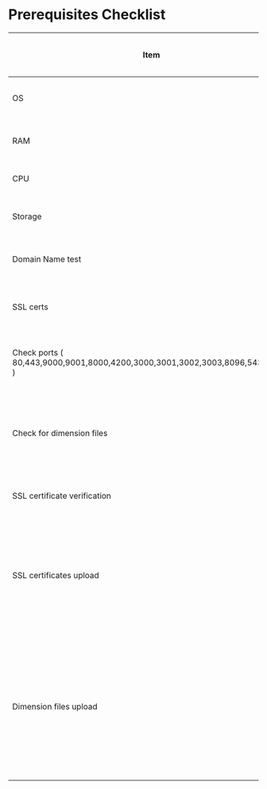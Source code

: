 # Prerequisites Checklist

| Item                                                                          | Description                                                     | Automatic check/ manual check | Feedback to the user                                                                                                                                                                                                                                                                                                                                                                                                           |
| ----------------------------------------------------------------------------- | --------------------------------------------------------------- | ----------------------------- | ------------------------------------------------------------------------------------------------------------------------------------------------------------------------------------------------------------------------------------------------------------------------------------------------------------------------------------------------------------------------------------------------------------------------------ |
| OS                                                                            | Check if the os is ubuntu 22.04                                 | Automatic                     | Please use ubuntu 22.04 or above for the best experience                                                                                                                                                                                                                                                                                                                                                                       |
| RAM                                                                           | Check if the RAM is at least 16GB                               | Automatic                     | Highly  recommended to maintain minimum of 16GB RAM                                                                                                                                                                                                                                                                                                                                                                            |
| CPU                                                                           | Check if CPU is 4 core                                          | Automatic                     | 2 core CPU might work but we suggest to use 4 core to avoid any server hangs                                                                                                                                                                                                                                                                                                                                                   |
| Storage                                                                       | Check if storage is minimum 250GB                               | Automatic                     | Please ensure that the storage is at least 250GB & is SSD                                                                                                                                                                                                                                                                                                                                                                      |
| Domain Name test                                                              | Validate if the domain name is valid                            | Automatic                     | <p><br></p>                                                                                                                                                                                                                                                                                                                                                                                                                    |
| SSL certs                                                                     | Check if the user has provided the certs                        | Automatic                     | Certificates which are compatible with nginx                                                                                                                                                                                                                                                                                                                                                                                   |
| Check ports ( 80,443,9000,9001,8000,4200,3000,3001,3002,3003,8096,5432,8080 ) | Check if the specified ports and running                        | Automatic                     | <p>Please kill the port by following the instructions below.<br><strong>sudo netstat -ntlp</strong><br><strong>Sudo kill -15 &#x3C;PID></strong></p>                                                                                                                                                                                                                                                                           |
| Check for dimension files                                                     | Check if the required csv files are present in dimension folder | Automatic                     | Please upload the required dimension files                                                                                                                                                                                                                                                                                                                                                                                     |
| SSL certificate verification                                                  | Check if the SSL certificates are valid                         | Manual                        | Make sure the certificate has a full chain of certificates to avoid handshake issues of SSL.                                                                                                                                                                                                                                                                                                                                   |
| SSL certificates upload                                                       | Copy the certificates into the server                           | Manual                        | <p>If you are opting for public mode of installation, Make sure to copy certificates to the server.<strong>(</strong>Navigate to the directory cqube-devops/ansible/ssl_certificates.</p><p><strong>Copy the certificate and private key inside this cqube-                   devops/ansible/ssl_certificates folder )</strong></p>                                                                                            |
| Dimension files upload                                                        | Copy the dimension files to the server                          | Manual                        | <p>If you are opting for VSK and If you are willing to pull the data from NVSK, Then this step is required. <strong>( Navigate to the directory cqube-devops/ansible/ssl_certificates.cp state-dimension.data.csv grade-dimension.data.csv subject-dimension.data.csv etc../home/ubuntu/cqube-devops/ansible.dimension_files</strong></p><p>                 <strong>Path: cqube-devops/ansible/dimension_files.)</strong></p> |

